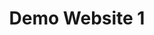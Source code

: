 ---
section: "works"
order: 1
title: "Demo Website 1"
imgName: "logoNatours"
links: { 
         github: "https://github.com/initialsky0/course-project-natours", 
         link: "https://initialsky0.github.io/course-project-natours/"
       }
---